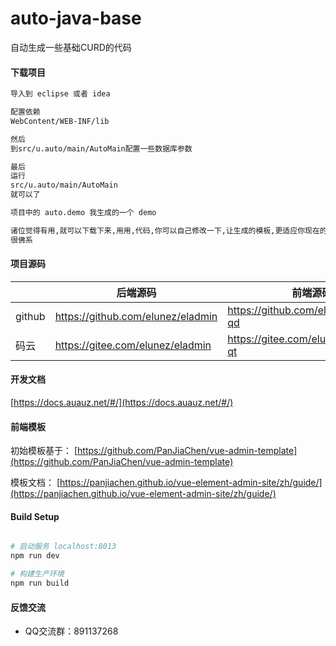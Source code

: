 # auto-java-base

自动生成一些基础CURD的代码

#### 下载项目

``` bash
导入到 eclipse 或者 idea

配置依赖 
WebContent/WEB-INF/lib

然后
到src/u.auto/main/AutoMain配置一些数据库参数

最后
运行
src/u.auto/main/AutoMain
就可以了

项目中的 auto.demo 我生成的一个 demo

诸位觉得有用,就可以下载下来,用用,代码,你可以自己修改一下,让生成的模板,更适应你现在的项目,
很佛系

```




#### 项目源码

|     |   后端源码  |   前端源码  |
|---  |--- | --- |
|  github   |  https://github.com/elunez/eladmin   |  https://github.com/elunez/eladmin-qd   |
|  码云   |  https://gitee.com/elunez/eladmin   |  https://gitee.com/elunez/eladmin-qt   |

#### 开发文档
[https://docs.auauz.net/#/](https://docs.auauz.net/#/)

#### 前端模板

初始模板基于： [https://github.com/PanJiaChen/vue-admin-template](https://github.com/PanJiaChen/vue-admin-template)

模板文档： [https://panjiachen.github.io/vue-element-admin-site/zh/guide/](https://panjiachen.github.io/vue-element-admin-site/zh/guide/)

#### Build Setup
``` bash

# 启动服务 localhost:8013
npm run dev

# 构建生产环境
npm run build
```

#### 反馈交流

- QQ交流群：891137268